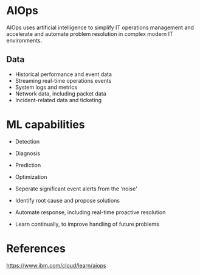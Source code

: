 # AIOps

AIOps uses artificial intelligence to simplify IT operations management and accelerate and automate problem resolution in complex modern IT environments.

## Data 

- Historical performance and event data
- Streaming real-time operations events
- System logs and metrics
- Network data, including packet data
- Incident-related data and ticketing


# ML capabilities


- Detection

- Diagnosis

- Prediction

- Optimization

- Seperate significant event alerts from the 'noise'
- Identify root cause and propose solutions
- Automate response, including real-time proactive resolution
- Learn continually, to improve handling of future problems


# References

https://www.ibm.com/cloud/learn/aiops
